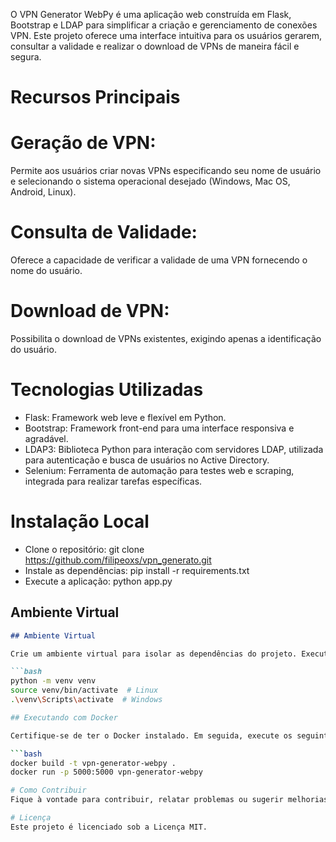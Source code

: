 

O VPN Generator WebPy é uma aplicação web construída em Flask, Bootstrap e LDAP para simplificar a criação e gerenciamento de conexões VPN. Este projeto oferece uma interface intuitiva para os usuários gerarem, consultar a validade e realizar o download de VPNs de maneira fácil e segura.

# Recursos Principais
# Geração de VPN: 
Permite aos usuários criar novas VPNs especificando seu nome de usuário e selecionando o sistema operacional desejado (Windows, Mac OS, Android, Linux).
# Consulta de Validade: 
Oferece a capacidade de verificar a validade de uma VPN fornecendo o nome do usuário.
# Download de VPN: 
Possibilita o download de VPNs existentes, exigindo apenas a identificação do usuário.
# Tecnologias Utilizadas
* Flask: Framework web leve e flexível em Python. 
* Bootstrap: Framework front-end para uma interface responsiva e agradável. 
* LDAP3: Biblioteca Python para interação com servidores LDAP, utilizada para autenticação e busca de usuários no Active Directory.
* Selenium: Ferramenta de automação para testes web e scraping, integrada para realizar tarefas específicas.

# Instalação Local
* Clone o repositório: git clone https://github.com/filipeoxs/vpn_generato.git 
* Instale as dependências: pip install -r requirements.txt 
* Execute a aplicação: python app.py

## Ambiente Virtual

```markdown
## Ambiente Virtual

Crie um ambiente virtual para isolar as dependências do projeto. Execute os seguintes comandos:

```bash
python -m venv venv
source venv/bin/activate  # Linux
.\venv\Scripts\activate  # Windows

## Executando com Docker

Certifique-se de ter o Docker instalado. Em seguida, execute os seguintes comandos:

```bash
docker build -t vpn-generator-webpy .
docker run -p 5000:5000 vpn-generator-webpy

# Como Contribuir
Fique à vontade para contribuir, relatar problemas ou sugerir melhorias! Siga as diretrizes de contribuição e envie suas solicitações de pull.

# Licença
Este projeto é licenciado sob a Licença MIT.

